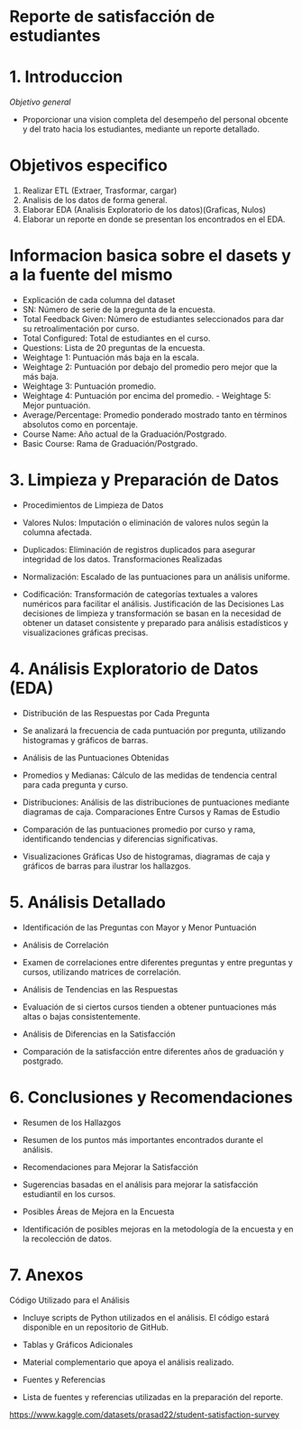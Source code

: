 # Reporte de satisfacción de estudiantes
# 1. Introduccion
*Objetivo general*
- Proporcionar una vision completa del desempeño del personal obcente y del trato hacia los estudiantes, mediante un reporte detallado.
 # Objetivos especifico

1. Realizar ETL (Extraer, Trasformar, cargar)
2. Analisis de los datos de forma general.
3. Elaborar EDA (Analisis Exploratorio de los datos)(Graficas, Nulos)
4. Elaborar un reporte en donde se presentan los encontrados en el EDA.
# Informacion basica sobre el dasets y a la fuente del mismo
  - Explicación de cada columna del dataset
- SN: Número de serie de la pregunta de la encuesta.
- Total Feedback Given: Número de estudiantes seleccionados para dar su retroalimentación por curso.
- Total Configured: Total de estudiantes en el curso.
- Questions: Lista de 20 preguntas de la encuesta.
- Weightage 1: Puntuación más baja en la escala.
- Weightage 2: Puntuación por debajo del promedio pero mejor que la más baja.
- Weightage 3: Puntuación promedio.
- Weightage 4: Puntuación por encima del promedio. - Weightage 5: Mejor puntuación.
- Average/Percentage: Promedio ponderado mostrado tanto en términos absolutos como en porcentaje.
- Course Name: Año actual de la Graduación/Postgrado.
- Basic Course: Rama de Graduación/Postgrado.

# 3. Limpieza y Preparación de Datos
- Procedimientos de Limpieza de Datos

- Valores Nulos: Imputación o eliminación de valores nulos según la columna afectada.

- Duplicados: Eliminación de registros duplicados para asegurar integridad de los datos.
Transformaciones Realizadas
- Normalización: Escalado de las puntuaciones para un análisis uniforme.

- Codificación: Transformación de categorías textuales a valores numéricos para facilitar el análisis.
Justificación de las Decisiones
Las decisiones de limpieza y transformación se basan en la necesidad de obtener un dataset consistente y preparado para análisis estadísticos y visualizaciones gráficas precisas.

# 4. Análisis Exploratorio de Datos (EDA)
- Distribución de las Respuestas por Cada Pregunta

- Se analizará la frecuencia de cada puntuación por pregunta, utilizando histogramas y gráficos de barras.

- Análisis de las Puntuaciones Obtenidas

- Promedios y Medianas: Cálculo de las medidas de tendencia central para cada pregunta y curso.

- Distribuciones: Análisis de las distribuciones de puntuaciones mediante diagramas de caja.
Comparaciones Entre Cursos y Ramas de Estudio

- Comparación de las puntuaciones promedio por curso y rama, identificando tendencias y diferencias 
significativas.

- Visualizaciones Gráficas
Uso de histogramas, diagramas de caja y gráficos de barras para ilustrar los hallazgos.

# 5. Análisis Detallado
- Identificación de las Preguntas con Mayor y Menor Puntuación

- Análisis de Correlación

- Examen de correlaciones entre diferentes preguntas y entre preguntas y cursos, utilizando matrices de correlación.

- Análisis de Tendencias en las Respuestas

- Evaluación de si ciertos cursos tienden a obtener puntuaciones más altas o bajas consistentemente.

- Análisis de Diferencias en la Satisfacción

- Comparación de la satisfacción entre diferentes años de graduación y postgrado.

# 6. Conclusiones y Recomendaciones
- Resumen de los Hallazgos

- Resumen de los puntos más importantes encontrados durante el análisis.

- Recomendaciones para Mejorar la Satisfacción

- Sugerencias basadas en el análisis para mejorar la satisfacción estudiantil en los cursos.

- Posibles Áreas de Mejora en la Encuesta

- Identificación de posibles mejoras en la metodología de la encuesta y en la recolección de datos.

# 7. Anexos
Código Utilizado para el Análisis
- Incluye scripts de Python utilizados en el análisis. El código estará disponible en un repositorio de GitHub.
- Tablas y Gráficos Adicionales
- Material complementario que apoya el análisis realizado.
- Fuentes y Referencias

- Lista de fuentes y referencias utilizadas en la preparación del reporte.

https://www.kaggle.com/datasets/prasad22/student-satisfaction-survey
